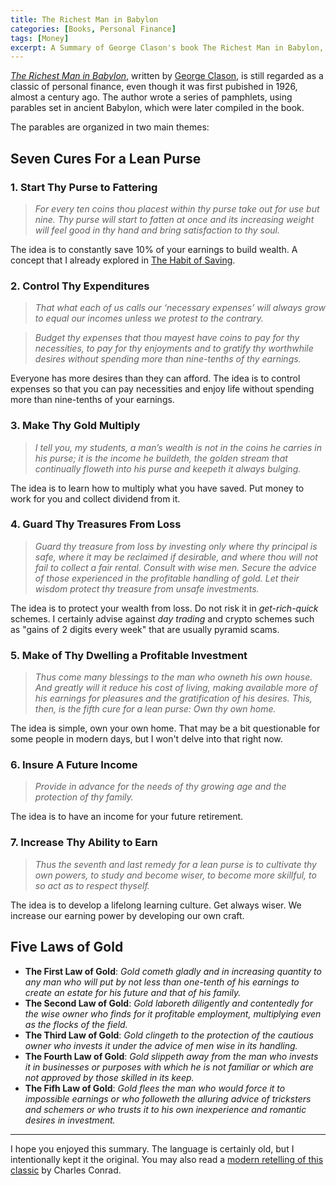```yaml
---
title: The Richest Man in Babylon
categories: [Books, Personal Finance]
tags: [Money]
excerpt: A Summary of George Clason's book The Richest Man in Babylon, a classic of personal finance.
---
```


*[The Richest Man in Babylon](https://en.wikipedia.org/wiki/The_Richest_Man_in_Babylon)*, written by [George Clason](https://en.wikipedia.org/wiki/George_Samuel_Clason), is still regarded as a classic of personal finance, even though it was first pubished in 1926, almost a century ago. The author wrote a series of pamphlets, using parables set in ancient Babylon, which were later compiled in the book.

The parables are organized in two main themes:

## Seven Cures For a Lean Purse

### 1. Start Thy Purse to Fattering

> *For every ten coins thou placest within thy purse take out for use but nine. Thy purse will start to fatten at once and its increasing weight will feel good in thy hand and bring satisfaction to thy soul.*

The idea is to constantly save 10% of your earnings to build wealth. A concept that I already explored in [The Habit of Saving](/the-habit-of-saving).

### 2. Control Thy Expenditures
> *That what each of us calls our ‘necessary expenses’ will always grow to equal our incomes unless we protest to the contrary.*

> *Budget thy expenses that thou mayest have coins to pay for thy necessities, to pay for thy enjoyments and to gratify thy worthwhile desires without spending more than nine-tenths of thy earnings.*

Everyone has more desires than they can afford. The idea is to control expenses so that you can pay necessities and enjoy life without spending more than nine-tenths of your earnings.

### 3. Make Thy Gold Multiply

> *I tell you, my students, a man’s wealth is not in the coins he carries in his purse; it is the income he buildeth, the golden stream that continually floweth into his purse and keepeth it always bulging.*

The idea is to learn how to multiply what you have saved. Put money to work for you and collect dividend from it.

### 4. Guard Thy Treasures From Loss

> *Guard thy treasure from loss by investing only where thy principal is safe, where it may be reclaimed if desirable, and where thou will not fail to collect a fair rental. Consult with wise men. Secure the advice of those experienced in the profitable handling of gold. Let their wisdom protect thy treasure from unsafe investments.*

The idea is to protect your wealth from loss. Do not risk it in *get-rich-quick* schemes. I certainly advise against *day trading* and crypto schemes such as "gains of 2 digits every week" that are usually pyramid scams.

### 5. Make of Thy Dwelling a Profitable Investment

> *Thus come many blessings to the man who owneth his own house. And greatly will it reduce his cost of living, making available more of his earnings for pleasures and the gratification of his desires. This, then, is the fifth cure for a lean purse: Own thy own home.*

The idea is simple, own your own home. That may be a bit questionable for some people in modern days, but I won't delve into that right now.

### 6. Insure A Future Income

> *Provide in advance for the needs of thy growing age and the protection of thy family.*

The idea is to have an income for your future retirement.

### 7. Increase Thy Ability to Earn

> *Thus the seventh and last remedy for a lean purse is to cultivate thy own powers, to study and become wiser, to become more skillful, to so act as to respect thyself.*

The idea is to develop a lifelong learning culture. Get always wiser. We increase our earning power by developing our own craft.

## Five Laws of Gold

- **The First Law of Gold**: *Gold cometh gladly and in increasing quantity to any man who will put by not less than one-tenth of his earnings to create an estate for his future and that of his family.*
- **The Second Law of Gold**: *Gold laboreth diligently and contentedly for the wise owner who finds for it profitable employment, multiplying even as the flocks of the field.*
- **The Third Law of Gold**: *Gold clingeth to the protection of the cautious owner who invests it under the advice of men wise in its handling.*
- **The Fourth Law of Gold**: *Gold slippeth away from the man who invests it in businesses or purposes with which he is not familiar or which are not approved by those skilled in its keep.*
- **The Fifh Law of Gold**: *Gold flees the man who would force it to impossible earnings or who followeth the alluring advice of tricksters and schemers or who trusts it to his own inexperience and romantic desires in investment.*

---

I hope you enjoyed this summary. The language is certainly old, but I intentionally kept it the original. You may also read a [modern retelling of this classic](https://www.amazon.com/Richest-Man-Babylon-Laws-Wealth-ebook/dp/B00D4YEPR8) by Charles Conrad.